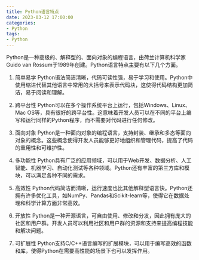```yaml
---
title: Python语言特点
date: 2023-03-12 17:00:00
categories:
- Python
tags:
- Python
---
```


Python是一种高级的、解释型的、面向对象的编程语言，由荷兰计算机科学家Guido van Rossum于1989年创建。Python语言特点主要有以下几个方面。

1.  简单易学
	Python语法简洁清晰，代码可读性强，易于学习和使用。Python中使用缩进代替其他语言中常用的大括号来表示代码块，这使得代码结构更加简洁，易于阅读和理解。

2.  跨平台性
	Python可以在多个操作系统平台上运行，包括Windows、Linux、Mac OS等，具有很好的跨平台性。这意味着开发人员可以在不同的平台上编写和运行同样的Python程序，而不需要对代码进行任何修改。

3.  面向对象
	Python是一种面向对象的编程语言，支持封装、继承和多态等面向对象的概念。这些概念使得开发人员能够更好地组织和管理代码，提高了代码的重用性和可维护性。

4.  多功能性
	Python具有广泛的应用领域，可以用于Web开发、数据分析、人工智能、机器学习、自动化测试等各种领域。Python还有丰富的第三方库和模块，可以满足各种不同的需求。

5.  高效性
	Python代码简洁而清晰，运行速度也比其他解释型语言快。Python还拥有许多优化工具，如NumPy、Pandas和Scikit-learn等，使得它在数据处理和科学计算方面非常高效。

6.  开放性
	Python是一种开源语言，可自由使用、修改和分发，因此拥有庞大的社区和用户群。开发人员可以利用社区和用户群的资源和支持来提高编程技能和解决问题。

7.  可扩展性
	Python支持C/C++语言编写的扩展模块，可以用于编写高效的函数和库，使得Python在需要高性能的场景下也可以发挥作用。